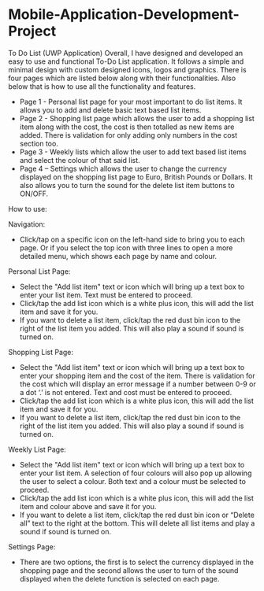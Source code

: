 # Mobile-Application-Development-Project
To Do List (UWP Application)
Overall, I have designed and developed an easy to use and functional To-Do List application. It follows a simple and minimal design with custom designed icons, logos and graphics. There is four pages which are listed below along with their functionalities. Also below that is how to use all the functionality and features.

- Page 1 - Personal list page for your most important to do list items. It allows you to add and delete basic text based list items.
- Page 2 - Shopping list page which allows the user to add a shopping list item along with the cost, the cost is then totalled as new items are added. There is validation for only adding only numbers in the cost section too.
- Page 3 - Weekly lists which allow the user to add text based list items and select the colour of that said list.
- Page 4 – Settings which allows the user to change the currency displayed on the shopping list page to Euro, British Pounds or Dollars. It also allows you to turn the sound for the delete list item buttons to ON/OFF.

How to use:

Navigation:
- Click/tap on a specific icon on the left-hand side to bring you to each page. Or if you select the top icon with three lines to open a more detailed menu, which shows each page by name and colour.

Personal List Page:
-	Select the "Add list item" text or icon which will bring up a text box to enter your list item. Text must be entered to proceed.
-	Click/tap the add list icon which is a white plus icon, this will add the list item and save it for you. 
-	If you want to delete a list item, click/tap the red dust bin icon to the right of the list item you added. This will also play a sound if sound is turned on. 

Shopping List Page:
-	Select the "Add list item" text or icon which will bring up a text box to enter your shopping item and the cost of the item. There is validation for the cost which will display an error message if a number between 0-9 or a dot ‘.’ is not entered. Text and cost must be entered to proceed.
-	Click/tap the add list icon which is a white plus icon, this will add the list item and save it for you. 
-	If you want to delete a list item, click/tap the red dust bin icon to the right of the list item you added. This will also play a sound if sound is turned on. 

Weekly List Page:
-	Select the "Add list item" text or icon which will bring up a text box to enter your list item. A selection of four colours will also pop up allowing the user to select a colour. Both text and a colour must be selected to proceed.
-	Click/tap the add list icon which is a white plus icon, this will add the list item and colour above and save it for you. 
-	If you want to delete a list item, click/tap the red dust bin icon or “Delete all” text to the right at the bottom. This will delete all list items and play a sound if sound is turned on. 

Settings Page:
-	There are two options, the first is to select the currency displayed in the shopping page and the second allows the user to turn of the sound displayed when the delete function is selected on each page.
